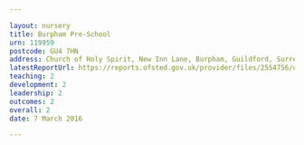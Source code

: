```yaml
---

layout: nursery
title: Burpham Pre-School
urn: 119959
postcode: GU4 7HN
address: Church of Holy Spirit, New Inn Lane, Burpham, Guildford, Surrey, GU4 7HN
latestReportUrl: https://reports.ofsted.gov.uk/provider/files/2554756/urn/119959.pdf
teaching: 2
development: 2
leadership: 2
outcomes: 2
overall: 2
date: 7 March 2016

---
```

